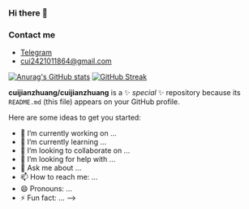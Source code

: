 ### Hi there 👋
### Contact me

- [Telegram](https://t.me/cuiplus)
- <cui2421011864@gmail.com>   

                    
[![Anurag's GitHub stats](https://github-readme-stats.vercel.app/api?username=cuijianzhuang&show_icons=true)](https://github.com/cuijianzhuang/github-readme-stats)
                                                                                                                                                                                 [![GitHub Streak](http://github-readme-streak-stats.herokuapp.com?user=cuijianzhuang&theme=bear&date_format=M%20j%5B%2C%20Y%5D)](https://git.io/streak-stats)

**cuijianzhuang/cuijianzhuang** is a ✨ _special_ ✨ repository because its `README.md` (this file) appears on your GitHub profile.
      
Here are some ideas to get you started:

- 🔭 I’m currently working on ...
- 🌱 I’m currently learning ...
- 👯 I’m looking to collaborate on ...
- 🤔 I’m looking for help with ...
- 💬 Ask me about ...
- 📫 How to reach me: ...
- 😄 Pronouns: ...
- ⚡ Fun fact: ...
-->
